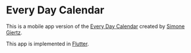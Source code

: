 Every Day Calendar
==================

This is a mobile app version of the [Every Day Calendar](https://www.kickstarter.com/projects/simonegiertz/the-every-day-calendar) created by [Simone Giertz](http://www.simonegiertz.com/).

This app is implemented in [Flutter](https://flutter.dev/).
